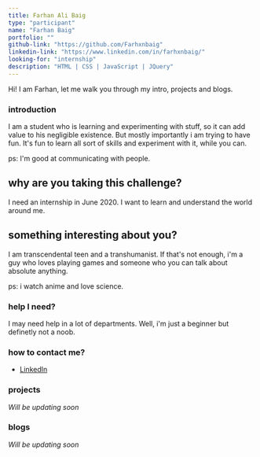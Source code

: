 ```yaml
---
title: Farhan Ali Baig
type: "participant"
name: "Farhan Baig"
portfolio: ""
github-link: "https://github.com/Farhxnbaig"
linkedin-link: "https://www.linkedin.com/in/farhxnbaig/"
looking-for: "internship"
description: "HTML | CSS | JavaScript | JQuery"
---
```


Hi! I am Farhan, let me walk you through my intro, projects and blogs.

### introduction

I am a student who is learning and experimenting with stuff, so it can add value to his negligible existence. But mostly importantly i am trying to have fun. It's fun to learn all sort of skills and experiment with it, while you can.

ps: I'm good at communicating with people.

## why are you taking this challenge?

I need an internship in June 2020.
I want to learn and understand the world around me. 

## something interesting about you?

 I am transcendental teen and a transhumanist. If that's not enough, i'm a guy who loves playing games and someone who you can talk about absolute anything. 

 ps: i watch anime and love science.

### help I need?

I may need help in a lot of departments. Well, i'm just a beginner but definetly not a noob.

### how to contact me?

- [LinkedIn](https://www.linkedin.com/in/farhxnbaig/)

### projects

*Will be updating soon*

### blogs

*Will be updating soon*
